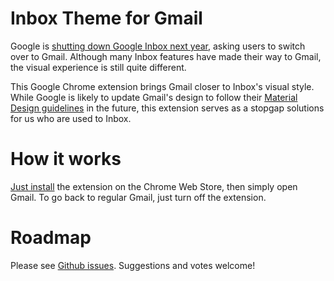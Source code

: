 # Inbox Theme for Gmail
Google is [shutting down Google Inbox next year](https://www.blog.google/products/gmail/inbox-signing-find-your-favorite-features-new-gmail/), asking users to switch over to Gmail. Although many Inbox features have made their way to Gmail, the visual experience is still quite different. 

This Google Chrome extension brings Gmail closer to Inbox's visual style. While Google is likely to update Gmail's design to follow their [Material Design guidelines](https://material.io/) in the future, this extension serves as a stopgap solutions for us who are used to Inbox.

# How it works
[Just install](https://chrome.google.com/webstore/detail/albppgldjlaflgenhggocpigdgdmgpee/) the extension on the Chrome Web Store, then simply open Gmail. To go back to regular Gmail, just turn off the extension.

# Roadmap
Please see [Github issues](https://github.com/kallepersson/inboxtheme/issues). Suggestions and votes welcome!